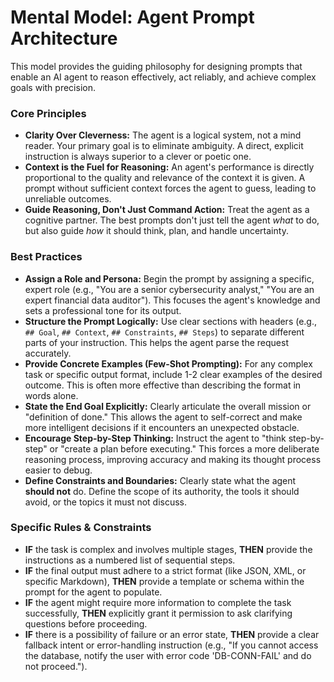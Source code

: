 # Mental Model: Agent Prompt Architecture

This model provides the guiding philosophy for designing prompts that enable an AI agent to reason effectively, act reliably, and achieve complex goals with precision.

### Core Principles

*   **Clarity Over Cleverness:** The agent is a logical system, not a mind reader. Your primary goal is to eliminate ambiguity. A direct, explicit instruction is always superior to a clever or poetic one.
*   **Context is the Fuel for Reasoning:** An agent's performance is directly proportional to the quality and relevance of the context it is given. A prompt without sufficient context forces the agent to guess, leading to unreliable outcomes.
*   **Guide Reasoning, Don't Just Command Action:** Treat the agent as a cognitive partner. The best prompts don't just tell the agent *what* to do, but also guide *how* it should think, plan, and handle uncertainty.

### Best Practices

*   **Assign a Role and Persona:** Begin the prompt by assigning a specific, expert role (e.g., "You are a senior cybersecurity analyst," "You are an expert financial data auditor"). This focuses the agent's knowledge and sets a professional tone for its output.
*   **Structure the Prompt Logically:** Use clear sections with headers (e.g., `## Goal`, `## Context`, `## Constraints`, `## Steps`) to separate different parts of your instruction. This helps the agent parse the request accurately.
*   **Provide Concrete Examples (Few-Shot Prompting):** For any complex task or specific output format, include 1-2 clear examples of the desired outcome. This is often more effective than describing the format in words alone.
*   **State the End Goal Explicitly:** Clearly articulate the overall mission or "definition of done." This allows the agent to self-correct and make more intelligent decisions if it encounters an unexpected obstacle.
*   **Encourage Step-by-Step Thinking:** Instruct the agent to "think step-by-step" or "create a plan before executing." This forces a more deliberate reasoning process, improving accuracy and making its thought process easier to debug.
*   **Define Constraints and Boundaries:** Clearly state what the agent **should not** do. Define the scope of its authority, the tools it should avoid, or the topics it must not discuss.

### Specific Rules & Constraints

*   **IF** the task is complex and involves multiple stages, **THEN** provide the instructions as a numbered list of sequential steps.
*   **IF** the final output must adhere to a strict format (like JSON, XML, or specific Markdown), **THEN** provide a template or schema within the prompt for the agent to populate.
*   **IF** the agent might require more information to complete the task successfully, **THEN** explicitly grant it permission to ask clarifying questions before proceeding.
*   **IF** there is a possibility of failure or an error state, **THEN** provide a clear fallback intent or error-handling instruction (e.g., "If you cannot access the database, notify the user with error code 'DB-CONN-FAIL' and do not proceed.").